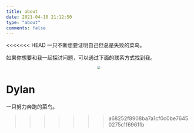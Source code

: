 ```yaml
---
title: about
date: 2021-04-10 21:12:50
type: "about"
comments: false
---
```

<<<<<<< HEAD
一只不断想要证明自己但总是失败的菜鸟。

如果你想要和我一起探讨问题，可以通过下面的联系方式找到我。

<div align="center"><img src="/images/qq2.jpg" style="zoom:50%;" /></div>













**Dylan**
=======

一只努力奔跑的菜鸟。
>>>>>>> a68252f8908ba7a1cf0c0be76450275c1f6961fb
